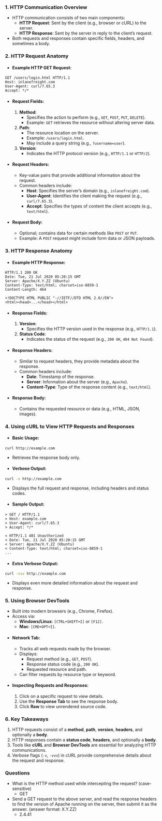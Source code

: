 ### **1. HTTP Communication Overview**
- HTTP communication consists of two main components:
	- **HTTP Request**: Sent by the client (e.g., browser or cURL) to the server.
	- **HTTP Response**: Sent by the server in reply to the client’s request.
- Both requests and responses contain specific fields, headers, and sometimes a body.



### **2. HTTP Request Anatomy**
- #### **Example HTTP GET Request**:
```
GET /users/login.html HTTP/1.1
Host: inlanefreight.com
User-Agent: curl/7.65.3
Accept: */*
```
- #### **Request Fields**:
	1. **Method**:
	    - Specifies the action to perform (e.g., `GET`, `POST`, `PUT`, `DELETE`).
	    - Example: `GET` retrieves the resource without altering server data.
	2. **Path**:
	    - The resource location on the server.
	    - Example: `/users/login.html`.
	    - May include a query string (e.g., `?username=user`).
	3. **Version**:
	    - Indicates the HTTP protocol version (e.g., `HTTP/1.1` or `HTTP/2`).
- #### **Request Headers**:
	- Key-value pairs that provide additional information about the request.
	- Common headers include:
	    - **Host**: Specifies the server’s domain (e.g., `inlanefreight.com`).
	    - **User-Agent**: Identifies the client making the request (e.g., `curl/7.65.3`).
	    - **Accept**: Specifies the types of content the client accepts (e.g., `text/html`).
- #### **Request Body**:
	- Optional; contains data for certain methods like `POST` or `PUT`.
	- Example: A `POST` request might include form data or JSON payloads.



### **3. HTTP Response Anatomy**
- #### **Example HTTP Response**:
```
HTTP/1.1 200 OK
Date: Tue, 21 Jul 2020 05:20:15 GMT
Server: Apache/X.Y.ZZ (Ubuntu)
Content-Type: text/html; charset=iso-8859-1
Content-Length: 464

<!DOCTYPE HTML PUBLIC "-//IETF//DTD HTML 2.0//EN">
<html><head>...</head></html>
```
- #### **Response Fields**:
	1. **Version**: 
	    - Specifies the HTTP version used in the response (e.g., `HTTP/1.1`).
	2. **Status Code**:
	    - Indicates the status of the request (e.g., `200 OK`, `404 Not Found`).
- #### **Response Headers**:
	- Similar to request headers, they provide metadata about the response.
	- Common headers include:
	    - **Date**: Timestamp of the response.
	    - **Server**: Information about the server (e.g., `Apache`).
	    - **Content-Type**: Type of the response content (e.g., `text/html`).
- #### **Response Body**:
	- Contains the requested resource or data (e.g., HTML, JSON, images).



### **4. Using cURL to View HTTP Requests and Responses**
- #### **Basic Usage**:
```bash
curl http://example.com
```
- Retrieves the response body only.
- #### **Verbose Output**:
```bash
curl -v http://example.com
```
- Displays the full request and response, including headers and status codes.
- #### **Sample Output**:
```
> GET / HTTP/1.1
> Host: example.com
> User-Agent: curl/7.65.3
> Accept: */*

< HTTP/1.1 401 Unauthorized
< Date: Tue, 21 Jul 2020 05:20:15 GMT
< Server: Apache/X.Y.ZZ (Ubuntu)
< Content-Type: text/html; charset=iso-8859-1
...
```
- #### **Extra Verbose Output**:
```bash
curl -vvv http://example.com
```
- Displays even more detailed information about the request and response.



### **5. Using Browser DevTools**
- Built into modern browsers (e.g., Chrome, Firefox).
- Access via:
    - **Windows/Linux**: `[CTRL+SHIFT+I]` or `[F12]`.
    - **Mac**: `[CMD+OPT+I]`.
- #### **Network Tab**:
	- Tracks all web requests made by the browser.
	- Displays:
	    - Request method (e.g., `GET`, `POST`).
	    - Response status code (e.g., `200 OK`).
	    - Requested resource and path.
	- Can filter requests by resource type or keyword.
- #### **Inspecting Requests and Responses**:
	1. Click on a specific request to view details.
	2. Use the **Response Tab** to see the response body.
	3. Click **Raw** to view unrendered source code.



### **6. Key Takeaways**
1. HTTP requests consist of a **method**, **path**, **version**, **headers**, and optionally a **body**.
2. HTTP responses contain a **status code**, **headers**, and optionally a **body**.
3. Tools like **cURL** and **Browser DevTools** are essential for analyzing HTTP communications.
4. Verbose flags (`-v`, `-vvv`) in cURL provide comprehensive details about the request and response.



### Questions
- What is the HTTP method used while intercepting the request? (case-sensitive)
	- GET
- Send a GET request to the above server, and read the response headers to find the version of Apache running on the server, then submit it as the answer. (answer format: X.Y.ZZ)
	- 2.4.41